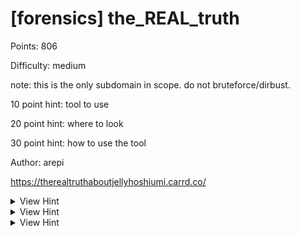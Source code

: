 # [forensics] the_REAL_truth

Points: 806

Difficulty: medium

note: this is the only subdomain in scope. do not bruteforce/dirbust.

10 point hint: tool to use

20 point hint: where to look

30 point hint: how to use the tool

Author: arepi

https://therealtruthaboutjellyhoshiumi.carrd.co/ 

<details>
<summary>View Hint</summary>

stegsolve

</details>

<details>
<summary>View Hint</summary>

looks like one of the color channels has some data hidden in it

</details>

<details>
<summary>View Hint</summary>

data extract default settings with red bit planes 0 to 7 checked

</details>

<style>
details summary { 
    cursor: pointer;
}
</style>

##
